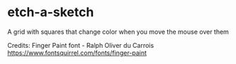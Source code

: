 # etch-a-sketch
A grid with squares that change color when you move the mouse over them

Credits:
Finger Paint font - Ralph Oliver du Carrois
https://www.fontsquirrel.com/fonts/finger-paint